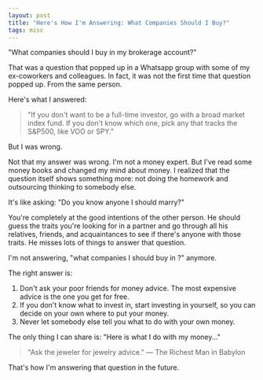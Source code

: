 ```yaml
---
layout: post
title: "Here's How I'm Answering: What Companies Should I Buy?"
tags: misc
---
```


"What companies should I buy in my brokerage account?" 

That was a question that popped up in a Whatsapp group with some of my ex-coworkers and colleagues. In fact, it was not the first time that question popped up. From the same person.

Here's what I answered:

> "If you don't want to be a full-time investor, go with a broad market index fund. If you don't know which one, pick any that tracks the S&P500, like VOO or SPY."

But I was wrong.

Not that my answer was wrong. I'm not a money expert. But I've read some money books and changed my mind about money. I realized that the question itself shows something more: not doing the homework and outsourcing thinking to somebody else.

It's like asking: "Do you know anyone I should marry?"

You're completely at the good intentions of the other person. He should guess the traits you're looking for in a partner and go through all his relatives, friends, and acquaintances to see if there's anyone with those traits. He misses lots of things to answer that question.

I'm not answering, "what companies I should buy in <insert broker name>?" anymore.

The right answer is:
1. Don't ask your poor friends for money advice. The most expensive advice is the one you get for free.
2. If you don't know what to invest in, start investing in yourself, so you can decide on your own where to put your money.
3. Never let somebody else tell you what to do with your own money.

The only thing I can share is: "Here is what I do with my money..."

> "Ask the jeweler for jewelry advice." — The Richest Man in Babylon

That's how I'm answering that question in the future.
